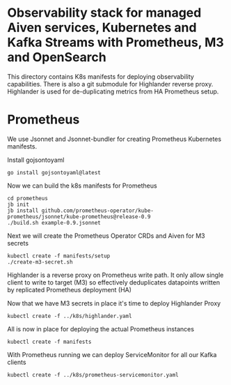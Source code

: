 # Observability stack for managed Aiven services, Kubernetes and Kafka Streams with Prometheus, M3 and OpenSearch

This directory contains K8s manifests for deploying observability capabilities. There is also a git submodule for Highlander reverse proxy. Highlander is used for de-duplicating metrics from HA Prometheus setup.

# Prometheus

We use Jsonnet and Jsonnet-bundler for creating Prometheus Kubernetes manifests.

Install gojsontoyaml
````
go install gojsontoyaml@latest
````

Now we can build the k8s manifests for Prometheus

````
cd prometheus
jb init
jb install github.com/prometheus-operator/kube-prometheus/jsonnet/kube-prometheus@release-0.9
./build.sh example-0.9.jsonnet
````

Next we will create the Prometheus Operator CRDs and Aiven for M3 secrets

````
kubectl create -f manifests/setup
./create-m3-secret.sh
````

Highlander is a reverse proxy on Prometheus write path. It only allow single client to write to target (M3) so effectively deduplicates datapoints written by replicated Prometheus deployment (HA)

Now that we have M3 secrets in place it's time to deploy Highlander Proxy

````
kubectl create -f ../k8s/highlander.yaml
````

All is now in place for deploying the actual Prometheus instances

````
kubectl create -f manifests

````

With Prometheus running we can deploy ServiceMonitor for all our Kafka clients
````
kubectl create -f ../k8s/prometheus-servicemonitor.yaml
````
